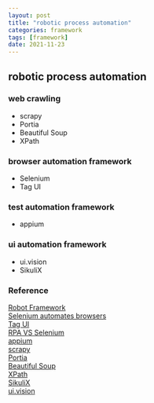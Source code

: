 ```yaml
---
layout: post
title: "robotic process automation"
categories: framework
tags: [framework]
date: 2021-11-23
---
```


## robotic process automation

### web crawling

* scrapy
* Portia
* Beautiful Soup
* XPath

### browser automation framework

* Selenium
* Tag UI

### test automation framework

* appium

### ui automation framework

* ui.vision
* SikuliX


### Reference
[Robot Framework](https://robotframework.org/)  
[Selenium automates browsers](https://www.selenium.dev/)  
[Tag UI](https://nandan.info/tag-ui-open-source-rpa/)  
[RPA VS Selenium](https://www.besanttechnologies.com/rpa-vs-selenium)  
[appium](http://appium.io/)  
[scrapy](https://scrapy.org/)  
[Portia](https://github.com/scrapinghub/portia)  
[Beautiful Soup](https://www.crummy.com/software/BeautifulSoup/bs4/doc/)  
[XPath](https://developer.mozilla.org/en-US/docs/Web/XPath)  
[SikuliX](http://sikulix.com/)  
[ui.vision](https://ui.vision/)  
